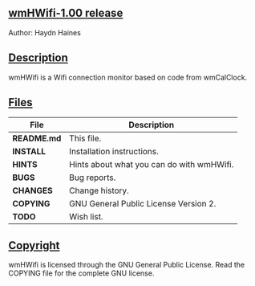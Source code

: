 ## <u>wmHWifi-1.00 release</u>
Author: Haydn Haines
		
  
## <u>Description</u>
wmHWifi is a Wifi connection monitor based on code from wmCalClock.


## <u>Files</u>
| File | Description |
| --- | --- |
| **README.md**		| This file. |
| **INSTALL**		| Installation instructions. |
| **HINTS** 		| Hints about what you can do with wmHWifi. |
| **BUGS**		| Bug reports. |
| **CHANGES** 		| Change history. |
| **COPYING**		| GNU General Public License Version 2. |
| **TODO**		| Wish list. |
	

## <u>Copyright</u>
wmHWifi is licensed through the GNU General Public License.
Read the COPYING file for the complete GNU license.
